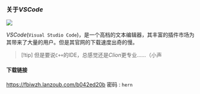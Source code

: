 ### 关于$VSCode$

![](https://img1.imgtp.com/2023/08/12/pWhNEg8P.jpg)

$VSCode$(`Visual Studio Code`)，是一个高档的文本编辑器，其丰富的插件市场为其带来了大量的用户。但是其官网的下载速度出奇的慢。

> [!tip] 但是要说`C++`的IDE，总感觉还是$Clion$更专业……（小声

#### 下载链接

https://fbiwzh.lanzoub.com/b042ed20b
密码 : `hern`